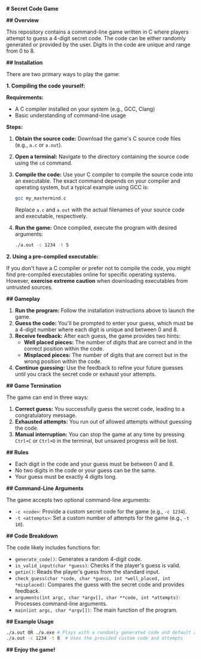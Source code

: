 **# Secret Code Game**

**## Overview**

This repository contains a command-line game written in C where players attempt to guess a 4-digit secret code. The code can be either randomly generated or provided by the user. Digits in the code are unique and range from 0 to 8.

**## Installation**

There are two primary ways to play the game:

**1. Compiling the code yourself:**

**Requirements:**

* A C compiler installed on your system (e.g., GCC, Clang)
* Basic understanding of command-line usage

**Steps:**

1. **Obtain the source code:** Download the game's C source code files (e.g., `a.c` or `a.out`).
2. **Open a terminal:** Navigate to the directory containing the source code using the `cd` command.
3. **Compile the code:** Use your C compiler to compile the source code into an executable. The exact command depends on your compiler and operating system, but a typical example using GCC is:

   ```bash
   gcc my_mastermind.c
   ```

   Replace `a.c` and `a.out` with the actual filenames of your source code and executable, respectively.
4. **Run the game:** Once compiled, execute the program with desired arguments:

   ```bash
   ./a.out -c 1234 -t 5
   ```

**2. Using a pre-compiled executable:**

If you don't have a C compiler or prefer not to compile the code, you might find pre-compiled executables online for specific operating systems. However, **exercise extreme caution** when downloading executables from untrusted sources.

**## Gameplay**

1. **Run the program:** Follow the installation instructions above to launch the game.
2. **Guess the code:** You'll be prompted to enter your guess, which must be a 4-digit number where each digit is unique and between 0 and 8.
3. **Receive feedback:** After each guess, the game provides two hints:
   - **Well placed pieces:** The number of digits that are correct and in the correct position within the code.
   - **Misplaced pieces:** The number of digits that are correct but in the wrong position within the code.
4. **Continue guessing:** Use the feedback to refine your future guesses until you crack the secret code or exhaust your attempts.

**## Game Termination**

The game can end in three ways:

1. **Correct guess:** You successfully guess the secret code, leading to a congratulatory message.
2. **Exhausted attempts:** You run out of allowed attempts without guessing the code.
3. **Manual interruption:** You can stop the game at any time by pressing `Ctrl+C` or `Ctrl+D` in the terminal, but unsaved progress will be lost.

**## Rules**

* Each digit in the code and your guess must be between 0 and 8.
* No two digits in the code or your guess can be the same.
* Your guess must be exactly 4 digits long.

**## Command-Line Arguments**

The game accepts two optional command-line arguments:

* `-c <code>`: Provide a custom secret code for the game (e.g., `-c 1234`).
* `-t <attempts>`: Set a custom number of attempts for the game (e.g., `-t 10`).

**## Code Breakdown**

The code likely includes functions for:

* `generate_code()`: Generates a random 4-digit code.
* `is_valid_input(char *guess)`: Checks if the player's guess is valid.
* `getin()`: Reads the player's guess from the standard input.
* `check_guess(char *code, char *guess, int *well_placed, int *misplaced)`: Compares the guess with the secret code and provides feedback.
* `arguments(int argc, char *argv[], char **code, int *attempts)`: Processes command-line arguments.
* `main(int argc, char *argv[])`: The main function of the program.

**## Example Usage**

```bash
./a.out OR ./a.exe # Plays with a randomly generated code and default attempts
./a.out -c 1234 -t 8  # Uses the provided custom code and attempts
```

**## Enjoy the game!**
